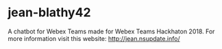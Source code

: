 # jean-blathy42
A chatbot for Webex Teams made for Webex Teams Hackhaton 2018.
For more information visit this website: http://jean.nsupdate.info/
